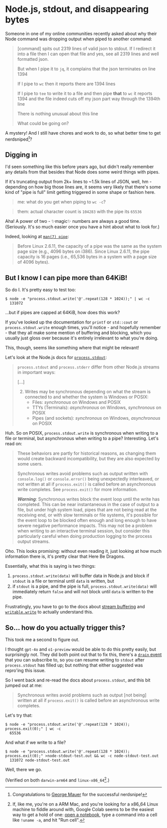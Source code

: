 # Node.js, stdout, and disappearing bytes

Someone in one of my online communities recently asked about why their Node
command was dropping output when piped to another command:

> [command] spits out 2319 lines of valid json to stdout. If I redirect it into
> a file then I can open that file and yes, see all 2319 lines and well formatted
> json.
>
> But when I pipe it to `jq`, it complains that the json terminates on line 1394
>
> If I pipe to `wc` then it reports there are 1394 lines
>
> If I pipe to `tee` to write it to a file and then pipe **that** to `wc` it
> reports 1394 and the file indeed cuts off my json part way through the 1394th
> line
>
> There is nothing unusual about this line
>
> What could be going on?

A mystery! And I still have chores and work to do, so what better time to get
nerdsniped[^nerdsniped]?

## Digging in

I'd seen something like this before years ago, but didn't really remember any
details from that besides that Node does some weird things with pipes.

If it's truncating output from 2k+ lines to ~1.5k lines of JSON, well, hm - depending
on how big those lines are, it seems very likely that there's some kind of "pipe
is full" limit getting triggered in some shape or fashion here.

> me: what do you get when piping to `wc -c`?

> them: actual character count is `104283` with the pipe its `65536`

Aha! A power of two - ✨magic✨ numbers are always a good time. (Seriously. It's so
much easier once you have a hint about what to look for.)

Indeed, looking at [`man(7) pipe`](https://man7.org/linux/man-pages/man7/pipe.7.html):

> Before Linux 2.6.11, the capacity of a pipe was the same as the
> system page size (e.g., 4096 bytes on i386).  Since Linux 2.6.11,
> the pipe capacity is 16 pages (i.e., 65,536 bytes in a system
> with a page size of 4096 bytes).

## But I know I can pipe more than 64KiB!

So do I. It's pretty easy to test too:

```
$ node -e "process.stdout.write('@'.repeat(128 * 1024));" | wc -c
  131072
```

...but if pipes are capped at 64KiB, how does this work?

If you've looked up the documentation for `printf` or `std::cout` or
`process.stdout.write` enough times, you'll notice - and hopefully remember -
that they all make some mention of buffering and blocking, which you usually
just gloss over because it's entirely irrelevant to what you're doing.

This, though, seems like something where that might be relevant!

Let's look at the Node.js docs for
[`process.stdout`](https://nodejs.org/api/process.html#a-note-on-process-io):

> `process.stdout` and `process.stderr` differ from other Node.js streams in
> important ways:
>
> [...]
> 
> 2. Writes may be synchronous depending on what the stream is connected to
>    and whether the system is Windows or POSIX:
>    * Files: _synchronous_ on Windows and POSIX
>    * TTYs (Terminals): _asynchronous_ on Windows, _synchronous_ on POSIX
>    * Pipes (and sockets): _synchronous_ on Windows, _asynchronous_ on POSIX

Huh. So on POSIX, `process.stdout.write` is synchronous when writing to a file or
terminal, but asynchronous when writing to a pipe? Interesting. Let's read on:

> These behaviors are partly for historical reasons, as changing them would
> create backward incompatibility, but they are also expected by some users.
> 
> Synchronous writes avoid problems such as output written with `console.log()` or
> `console.error()` being unexpectedly interleaved, or not written at all if
> `process.exit()` is called before an asynchronous write completes. See
> `process.exit()` for more information.
> 
> _**Warning**_: Synchronous writes block the event loop until the write has
> completed. This can be near instantaneous in the case of output to a file, but
> under high system load, pipes that are not being read at the receiving end, or
> with slow terminals or file systems, it's possible for the event loop to be
> blocked often enough and long enough to have severe negative performance
> impacts. This may not be a problem when writing to an interactive terminal
> session, but consider this particularly careful when doing production logging to
> the process output streams.

Oho. This looks promising: without even reading it, just looking at how much
information there is, it's pretty clear that Here Be Dragons.

Essentially, what this is saying is two things:

  1. `process.stdout.write(data)` will buffer data in Node.js and block if `stdout`
        is a file or terminal until `data` is written, but
  2. if `stdout` is a pipe, and the pipe is full, `process.stdout.write(data)`
        will immediately return `false` and will not block until `data` is written to
        the pipe.

Frustratingly, you have to go to the docs about [stream
buffering](https://nodejs.org/api/stream.html#buffering) and
[`writable.write`](https://nodejs.org/api/stream.html#writablewritechunk-encoding-callback)
to actually understand this.

## So... how do you actually trigger this?

This took me a second to figure out.

I thought `gpt-4o` and `o1-preview` would be able to do this pretty easily, but
surprisingly not. They did both point out that to fix this, there's a [`drain`
event](https://nodejs.org/api/stream.html#event-drain) that you can subscribe
to, so you can resume writing to `stdout` after `process.stdout` has filled up;
but nothing that either suggested was repro'ing this issue.

So I went back and re-read the docs about `process.stdout`, and this bit jumped
out at me:

> Synchronous writes avoid problems such as output [not being] written at all if
> `process.exit()` is called before an asynchronous write completes.

Let's try that:

```
$ node -e "process.stdout.write('@'.repeat(128 * 1024)); process.exit(0);" | wc -c
  65536
```

And what if we write to a file?

```
$ node -e "process.stdout.write('@'.repeat(128 * 1024)); process.exit(0);" >node-stdout-test.out && wc -c node-stdout-test.out
  131072 node-stdout-test.out
```

Well, there we go.

(Verified on both `darwin-arm64` and `linux-x86_64`[^colab].)

[^colab]: If, like me, you're on a ARM Mac, and you're looking for a x86_64 Linux
    machine to fiddle around with, Google Colab seems to be the easiest way to get a
    hold of one: [open a notebook](https://colab.research.google.com), type a
    command into a cell like `!uname -a`, and hit "Run cell".

[^nerdsniped]: Congratulations to [George Mauer](https://georgemauer.net/) for
    the successful nerdsnipe!
